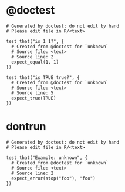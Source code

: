 # @doctest

    # Generated by doctest: do not edit by hand
    # Please edit file in R/<text>
    
    test_that("is 1 1?", {
      # Created from @doctest for `unknown`
      # Source file: <text>
      # Source line: 2
      expect_equal(1, 1)
    })
    
    test_that("is TRUE true?", {
      # Created from @doctest for `unknown`
      # Source file: <text>
      # Source line: 5
      expect_true(TRUE)
    })
    

# dontrun

    # Generated by doctest: do not edit by hand
    # Please edit file in R/<text>
    
    test_that("Example: unknown", {
      # Created from @doctest for `unknown`
      # Source file: <text>
      # Source line: 2
      expect_error(stop("foo"), "foo")
    })
    

